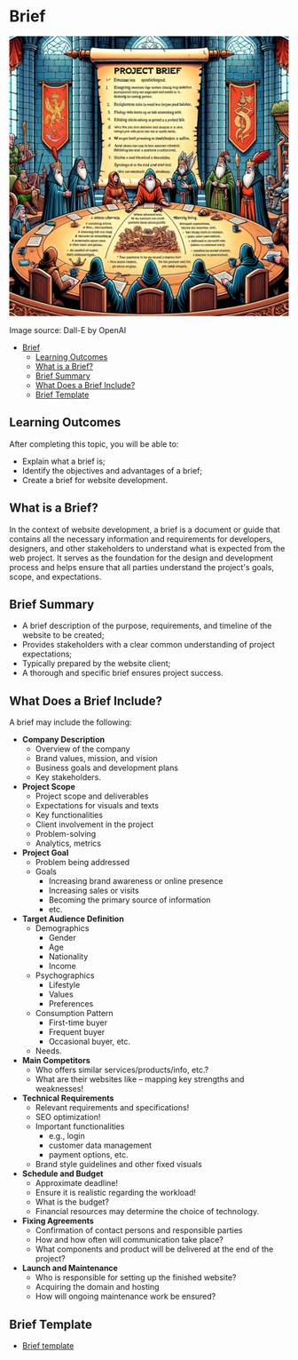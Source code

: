 # Brief

![Brief](Brief.webp)

Image source: Dall-E by OpenAI

- [Brief](#brief)
  - [Learning Outcomes](#learning-outcomes)
  - [What is a Brief?](#what-is-a-brief)
  - [Brief Summary](#brief-summary)
  - [What Does a Brief Include?](#what-does-a-brief-include)
  - [Brief Template](#brief-template)

## Learning Outcomes

After completing this topic, you will be able to:

- Explain what a brief is;
- Identify the objectives and advantages of a brief;
- Create a brief for website development.

## What is a Brief?

In the context of website development, a brief is a document or guide that contains all the necessary information and requirements for developers, designers, and other stakeholders to understand what is expected from the web project. It serves as the foundation for the design and development process and helps ensure that all parties understand the project's goals, scope, and expectations.

## Brief Summary

- A brief description of the purpose, requirements, and timeline of the website to be created;
- Provides stakeholders with a clear common understanding of project expectations;
- Typically prepared by the website client;
- A thorough and specific brief ensures project success.

## What Does a Brief Include?

A brief may include the following:

- **Company Description**
  - Overview of the company
  - Brand values, mission, and vision
  - Business goals and development plans
  - Key stakeholders.
- **Project Scope**
  - Project scope and deliverables
  - Expectations for visuals and texts
  - Key functionalities
  - Client involvement in the project
  - Problem-solving
  - Analytics, metrics
- **Project Goal**
  - Problem being addressed
  - Goals
    - Increasing brand awareness or online presence
    - Increasing sales or visits
    - Becoming the primary source of information
    - etc.
- **Target Audience Definition**
  - Demographics
    - Gender
    - Age
    - Nationality
    - Income
  - Psychographics
    - Lifestyle
    - Values
    - Preferences
  - Consumption Pattern
    - First-time buyer
    - Frequent buyer
    - Occasional buyer, etc.
  - Needs.
- **Main Competitors**
  - Who offers similar services/products/info, etc.?
  - What are their websites like – mapping key strengths and weaknesses!
- **Technical Requirements**
  - Relevant requirements and specifications!
  - SEO optimization!
  - Important functionalities
    - e.g., login
    - customer data management
    - payment options, etc.
  - Brand style guidelines and other fixed visuals
- **Schedule and Budget**
  - Approximate deadline!
  - Ensure it is realistic regarding the workload!
  - What is the budget?
  - Financial resources may determine the choice of technology.
- **Fixing Agreements**
  - Confirmation of contact persons and responsible parties
  - How and how often will communication take place?
  - What components and product will be delivered at the end of the project?
- **Launch and Maintenance**
  - Who is responsible for setting up the finished website?
  - Acquiring the domain and hosting
  - How will ongoing maintenance work be ensured?

## Brief Template

- [Brief template](Briif.pdf)
